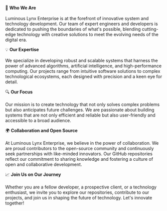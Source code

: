 🚀 **Who We Are** <br><br>
Luminous Lynx Enterprise is at the forefront of innovative system and technology development. Our team of expert engineers and developers is dedicated to pushing the boundaries of what's possible, blending cutting-edge technology with creative solutions to meet the evolving needs of the digital era.

💡 **Our Expertise** <br><br>
We specialize in developing robust and scalable systems that harness the power of advanced algorithms, artificial intelligence, and high-performance computing. Our projects range from intuitive software solutions to complex technological ecosystems, each designed with precision and a keen eye for detail.

🔍 **Our Focus** <br><br>
Our mission is to create technology that not only solves complex problems but also anticipates future challenges. We are passionate about building systems that are not only efficient and reliable but also user-friendly and accessible to a broad audience.

🌍 **Collaboration and Open Source** <br><br>
At Luminous Lynx Enterprise, we believe in the power of collaboration. We are proud contributors to the open-source community and continuously seek partnerships with like-minded innovators. Our GitHub repositories reflect our commitment to sharing knowledge and fostering a culture of open and collaborative development.

📈 **Join Us on Our Journey** <br><br>
Whether you are a fellow developer, a prospective client, or a technology enthusiast, we invite you to explore our repositories, contribute to our projects, and join us in shaping the future of technology. Let's innovate together!
